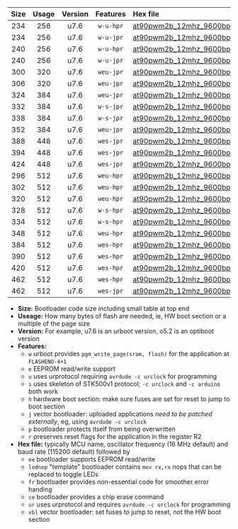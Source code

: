 |Size|Usage|Version|Features|Hex file|
|:-:|:-:|:-:|:-:|:--|
|234|256|u7.6|`w-u-hpr`|[at90pwm2b_12mhz_9600bps_ur.hex](https://raw.githubusercontent.com/stefanrueger/urboot/main/at90pwm2b_12mhz_9600bps_ur.hex)|
|234|256|u7.6|`w-u-jpr`|[at90pwm2b_12mhz_9600bps_ur_vbl.hex](https://raw.githubusercontent.com/stefanrueger/urboot/main/at90pwm2b_12mhz_9600bps_ur_vbl.hex)|
|240|256|u7.6|`w-u-hpr`|[at90pwm2b_12mhz_9600bps_lednop_ur.hex](https://raw.githubusercontent.com/stefanrueger/urboot/main/at90pwm2b_12mhz_9600bps_lednop_ur.hex)|
|240|256|u7.6|`w-u-jpr`|[at90pwm2b_12mhz_9600bps_lednop_ur_vbl.hex](https://raw.githubusercontent.com/stefanrueger/urboot/main/at90pwm2b_12mhz_9600bps_lednop_ur_vbl.hex)|
|300|320|u7.6|`weu-jpr`|[at90pwm2b_12mhz_9600bps_ee_ur_vbl.hex](https://raw.githubusercontent.com/stefanrueger/urboot/main/at90pwm2b_12mhz_9600bps_ee_ur_vbl.hex)|
|306|320|u7.6|`weu-jpr`|[at90pwm2b_12mhz_9600bps_ee_lednop_ur_vbl.hex](https://raw.githubusercontent.com/stefanrueger/urboot/main/at90pwm2b_12mhz_9600bps_ee_lednop_ur_vbl.hex)|
|324|384|u7.6|`weu-jpr`|[at90pwm2b_12mhz_9600bps_ee_lednop_fr_ur_vbl.hex](https://raw.githubusercontent.com/stefanrueger/urboot/main/at90pwm2b_12mhz_9600bps_ee_lednop_fr_ur_vbl.hex)|
|332|384|u7.6|`w-s-jpr`|[at90pwm2b_12mhz_9600bps_vbl.hex](https://raw.githubusercontent.com/stefanrueger/urboot/main/at90pwm2b_12mhz_9600bps_vbl.hex)|
|338|384|u7.6|`w-s-jpr`|[at90pwm2b_12mhz_9600bps_lednop_vbl.hex](https://raw.githubusercontent.com/stefanrueger/urboot/main/at90pwm2b_12mhz_9600bps_lednop_vbl.hex)|
|352|384|u7.6|`weu-jpr`|[at90pwm2b_12mhz_9600bps_ee_lednop_fr_ce_ur_vbl.hex](https://raw.githubusercontent.com/stefanrueger/urboot/main/at90pwm2b_12mhz_9600bps_ee_lednop_fr_ce_ur_vbl.hex)|
|388|448|u7.6|`wes-jpr`|[at90pwm2b_12mhz_9600bps_ee_vbl.hex](https://raw.githubusercontent.com/stefanrueger/urboot/main/at90pwm2b_12mhz_9600bps_ee_vbl.hex)|
|394|448|u7.6|`wes-jpr`|[at90pwm2b_12mhz_9600bps_ee_lednop_vbl.hex](https://raw.githubusercontent.com/stefanrueger/urboot/main/at90pwm2b_12mhz_9600bps_ee_lednop_vbl.hex)|
|424|448|u7.6|`wes-jpr`|[at90pwm2b_12mhz_9600bps_ee_lednop_fr_vbl.hex](https://raw.githubusercontent.com/stefanrueger/urboot/main/at90pwm2b_12mhz_9600bps_ee_lednop_fr_vbl.hex)|
|296|512|u7.6|`weu-hpr`|[at90pwm2b_12mhz_9600bps_ee_ur.hex](https://raw.githubusercontent.com/stefanrueger/urboot/main/at90pwm2b_12mhz_9600bps_ee_ur.hex)|
|302|512|u7.6|`weu-hpr`|[at90pwm2b_12mhz_9600bps_ee_lednop_ur.hex](https://raw.githubusercontent.com/stefanrueger/urboot/main/at90pwm2b_12mhz_9600bps_ee_lednop_ur.hex)|
|320|512|u7.6|`weu-hpr`|[at90pwm2b_12mhz_9600bps_ee_lednop_fr_ur.hex](https://raw.githubusercontent.com/stefanrueger/urboot/main/at90pwm2b_12mhz_9600bps_ee_lednop_fr_ur.hex)|
|328|512|u7.6|`w-s-hpr`|[at90pwm2b_12mhz_9600bps.hex](https://raw.githubusercontent.com/stefanrueger/urboot/main/at90pwm2b_12mhz_9600bps.hex)|
|334|512|u7.6|`w-s-hpr`|[at90pwm2b_12mhz_9600bps_lednop.hex](https://raw.githubusercontent.com/stefanrueger/urboot/main/at90pwm2b_12mhz_9600bps_lednop.hex)|
|348|512|u7.6|`weu-hpr`|[at90pwm2b_12mhz_9600bps_ee_lednop_fr_ce_ur.hex](https://raw.githubusercontent.com/stefanrueger/urboot/main/at90pwm2b_12mhz_9600bps_ee_lednop_fr_ce_ur.hex)|
|384|512|u7.6|`wes-hpr`|[at90pwm2b_12mhz_9600bps_ee.hex](https://raw.githubusercontent.com/stefanrueger/urboot/main/at90pwm2b_12mhz_9600bps_ee.hex)|
|390|512|u7.6|`wes-hpr`|[at90pwm2b_12mhz_9600bps_ee_lednop.hex](https://raw.githubusercontent.com/stefanrueger/urboot/main/at90pwm2b_12mhz_9600bps_ee_lednop.hex)|
|420|512|u7.6|`wes-hpr`|[at90pwm2b_12mhz_9600bps_ee_lednop_fr.hex](https://raw.githubusercontent.com/stefanrueger/urboot/main/at90pwm2b_12mhz_9600bps_ee_lednop_fr.hex)|
|462|512|u7.6|`wes-hpr`|[at90pwm2b_12mhz_9600bps_ee_lednop_fr_ce.hex](https://raw.githubusercontent.com/stefanrueger/urboot/main/at90pwm2b_12mhz_9600bps_ee_lednop_fr_ce.hex)|
|462|512|u7.6|`wes-jpr`|[at90pwm2b_12mhz_9600bps_ee_lednop_fr_ce_vbl.hex](https://raw.githubusercontent.com/stefanrueger/urboot/main/at90pwm2b_12mhz_9600bps_ee_lednop_fr_ce_vbl.hex)|

- **Size:** Bootloader code size including small table at top end
- **Useage:** How many bytes of flash are needed, ie, HW boot section or a multiple of the page size
- **Version:** For example, u7.6 is an urboot version, o5.2 is an optiboot version
- **Features:**
  + `w` urboot provides `pgm_write_page(sram, flash)` for the application at `FLASHEND-4+1`
  + `e` EEPROM read/write support
  + `u` uses urprotocol requiring `avrdude -c urclock` for programming
  + `s` uses skeleton of STK500v1 protocol; `-c urclock` and `-c arduino` both work
  + `h` hardware boot section: make sure fuses are set for reset to jump to boot section
  + `j` vector bootloader: uploaded applications *need to be patched externally*, eg, using `avrdude -c urclock`
  + `p` bootloader protects itself from being overwritten
  + `r` preserves reset flags for the application in the register R2
- **Hex file:** typically MCU name, oscillator frequency (16 MHz default) and baud rate (115200 default) followed by
  + `ee` bootloader supports EEPROM read/write
  + `lednop` "template" bootloader contains `mov rx,rx` nops that can be replaced to toggle LEDs
  + `fr` bootloader provides non-essential code for smoother error handing
  + `ce` bootloader provides a chip erase command
  + `ur` uses urprotocol and requires `avrdude -c urclock` for programming
  + `vbl` vector bootloader: set fuses to jump to reset, not the HW boot section
